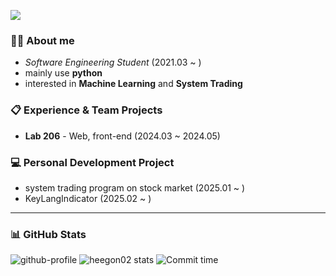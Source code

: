 <a href="https://hits.seeyoufarm.com"><img src="https://hits.seeyoufarm.com/api/count/incr/badge.svg?url=https%3A%2F%2Fgithub.com%2Fhuigon-kim&count_bg=%2379C83D&title_bg=%23555555&icon=&icon_color=%23E7E7E7&title=hits&edge_flat=false"/></a>

### 🙋‍♂️ About me
- *Software Engineering Student* (2021.03 ~ )
- mainly use **python**
- interested in **Machine Learning** and **System Trading**

### 📋 Experience & Team Projects
- **Lab 206** - Web, front-end (2024.03 ~ 2024.05)

### 💻 Personal Development Project
- system trading program on stock market (2025.01 ~ )
- KeyLangIndicator (2025.02 ~ )

---
### 📊 GitHub Stats
![github-profile](http://github-profile-summary-cards.vercel.app/api/cards/profile-details?username=heegon02&theme=vue)
![heegon02 stats](http://github-profile-summary-cards.vercel.app/api/cards/stats?username=heegon02&theme=vue)
![Commit time](http://github-profile-summary-cards.vercel.app/api/cards/productive-time?username=heegon02&theme=vue&utcOffset=9)
